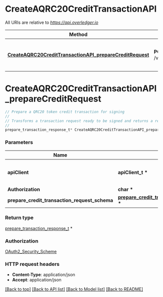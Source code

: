 # CreateAQRC20CreditTransactionAPI

All URIs are relative to *https://api.overledger.io*

Method | HTTP request | Description
------------- | ------------- | -------------
[**CreateAQRC20CreditTransactionAPI_prepareCreditRequest**](CreateAQRC20CreditTransactionAPI.md#CreateAQRC20CreditTransactionAPI_prepareCreditRequest) | **POST** /v2/preparation/credit | Prepare a QRC20 token credit transaction for signing


# **CreateAQRC20CreditTransactionAPI_prepareCreditRequest**
```c
// Prepare a QRC20 token credit transaction for signing
//
// Transforms a transaction request ready to be signed and returns a request ID for executing. The supported transaction type is \"Create Credit\" which will allow you to make a payment to another specified account.
//
prepare_transaction_response_t* CreateAQRC20CreditTransactionAPI_prepareCreditRequest(apiClient_t *apiClient, char * Authorization, prepare_credit_transaction_request_schema_t * prepare_credit_transaction_request_schema);
```

### Parameters
Name | Type | Description  | Notes
------------- | ------------- | ------------- | -------------
**apiClient** | **apiClient_t \*** | context containing the client configuration |
**Authorization** | **char \*** |  | 
**prepare_credit_transaction_request_schema** | **[prepare_credit_transaction_request_schema_t](prepare_credit_transaction_request_schema.md) \*** |  | 

### Return type

[prepare_transaction_response_t](prepare_transaction_response.md) *


### Authorization

[OAuth2_Security_Scheme](../README.md#OAuth2_Security_Scheme)

### HTTP request headers

 - **Content-Type**: application/json
 - **Accept**: application/json

[[Back to top]](#) [[Back to API list]](../README.md#documentation-for-api-endpoints) [[Back to Model list]](../README.md#documentation-for-models) [[Back to README]](../README.md)


